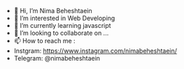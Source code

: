 - 👋 Hi, I’m Nima Beheshtaein
- 👀 I’m interested in Web Developing
- 🌱 I’m currently learning javascript 
- 💞️ I’m looking to collaborate on ...
- 📫 How to reach me :
- Instgram: https://www.instagram.com/nimabeheshtaein/
- Telegram: @nimabeheshtaein
<!---
Nimabht/Nimabht is a ✨ special ✨ repository because its `README.md` (this file) appears on your GitHub profile.
You can click the Preview link to take a look at your changes.
--->
